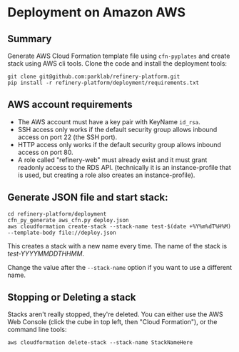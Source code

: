 # Deployment on Amazon AWS

## Summary

Generate AWS Cloud Formation template file using `cfn-pyplates` and create stack using AWS cli tools. Clone the code and install the deployment tools:
```shell
git clone git@github.com:parklab/refinery-platform.git
pip install -r refinery-platform/deployment/requirements.txt
```

## AWS account requirements

- The AWS account must have a key pair with KeyName `id_rsa`.
- SSH access only works if the default security group allows
  inbound access on port 22 (the SSH port).
- HTTP access only works if the default security group allows
  inbound access on port 80.
- A role called "refinery-web" must already exist and it must
  grant readonly access to the RDS API. (technically it is an
  instance-profile that is used, but creating a role also creates
  an instance-profile).

## Generate JSON file and start stack:

```shell
cd refinery-platform/deployment
cfn_py_generate aws_cfn.py deploy.json
aws cloudformation create-stack --stack-name test-$(date +%Y%m%dT%H%M) --template-body file://deploy.json
```

This creates a stack with a new name every time. The name of the
stack is _test-YYYYMMDDTHHMM_.

Change the value after the `--stack-name` option if you want to
use a different name.

## Stopping or Deleting a stack

Stacks aren't really stopped, they're deleted. You can either use
the AWS Web Console (click the cube in top left, then "Cloud
Formation"), or the command line tools:

```
aws cloudformation delete-stack --stack-name StackNameHere
```
